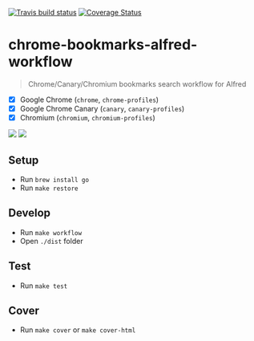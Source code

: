 [![Travis build status](http://img.shields.io/travis/mdreizin/chrome-bookmarks-alfred-workflow/master.svg?style=flat-square)](https://travis-ci.org/mdreizin/chrome-bookmarks-alfred-workflow)
[![Coverage Status](https://img.shields.io/coveralls/mdreizin/chrome-bookmarks-alfred-workflow/master.svg?style=flat-square)](https://coveralls.io/r/mdreizin/chrome-bookmarks-alfred-workflow?branch=master)

<h1 id="chrome-bookmarks-alfred-workflow">chrome-bookmarks-alfred-workflow</h1>

> Chrome/Canary/Chromium bookmarks search workflow for Alfred

- [x] Google Chrome (`chrome`, `chrome-profiles`)
- [x] Google Chrome Canary (`canary`, `canary-profiles`)
- [x] Chromium (`chromium`, `chromium-profiles`)

![](https://raw.github.com/mdreizin/chrome-bookmarks-alfred-workflow/master/.gitdown/bookmarks.gif)
![](https://raw.github.com/mdreizin/chrome-bookmarks-alfred-workflow/master/.gitdown/profiles.gif)

<h2 id="chrome-bookmarks-alfred-workflow-setup">Setup</h2>

* Run `brew install go`
* Run `make restore`

<h2 id="chrome-bookmarks-alfred-workflow-develop">Develop</h2>

* Run `make workflow`
* Open `./dist` folder

<h2 id="chrome-bookmarks-alfred-workflow-test">Test</h2>

* Run `make test`

<h2 id="chrome-bookmarks-alfred-workflow-cover">Cover</h2>

* Run `make cover` or `make cover-html`
